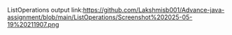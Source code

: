 ListOperations output link:https://github.com/Lakshmisb001/Advance-java-assignment/blob/main/ListOperations/Screenshot%202025-05-19%20211907.png

